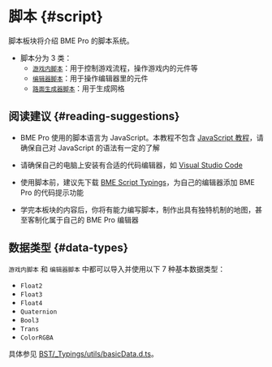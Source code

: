 # 脚本 {#script}

脚本板块将介绍 BME Pro 的脚本系统。

- 脚本分为 3 类：
  - [`游戏内脚本`](game)：用于控制游戏流程，操作游戏内的元件等
  - [`编辑器脚本`](editor)：用于操作编辑器里的元件
  - [`路面生成器脚本`](roadGenerator)：用于生成网格

## 阅读建议 {#reading-suggestions}

- BME Pro 使用的脚本语言为 JavaScript。本教程不包含 [JavaScript 教程](https://developer.mozilla.org/zh-CN/docs/Web/JavaScript)，请确保自己对 JavaScript 的语法有一定的了解

- 请确保自己的电脑上安装有合适的代码编辑器，如 [Visual Studio Code](https://code.visualstudio.com/)

- 使用脚本前，建议先下载 [BME Script Typings](https://github.com/Withered-Flower-0422/BST)，为自己的编辑器添加 BME Pro 的代码提示功能

- 学完本板块的内容后，你将有能力编写脚本，制作出具有独特机制的地图，甚至客制化属于自己的 BME Pro 编辑器

## 数据类型 {#data-types}

`游戏内脚本` 和 `编辑器脚本` 中都可以导入并使用以下 7 种基本数据类型：

- `Float2`
- `Float3`
- `Float4`
- `Quaternion`
- `Bool3`
- `Trans`
- `ColorRGBA`

具体参见 [BST/\_Typings/utils/basicData.d.ts](https://github.com/Withered-Flower-0422/BST/blob/main/_Typings/utils/basicData.d.ts)。
